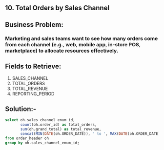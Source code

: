 ## 10. Total Orders by Sales Channel
## Business Problem:
### Marketing and sales teams want to see how many orders come from each channel (e.g., web, mobile app, in-store POS, marketplace) to allocate resources effectively.

## Fields to Retrieve:

1. SALES_CHANNEL
2. TOTAL_ORDERS
3. TOTAL_REVENUE
4. REPORTING_PERIOD

## Solution:-
```sql
select oh.sales_channel_enum_id,
       count(oh.order_id) as total_orders,
       sum(oh.grand_total) as total_revenue,
       concat(MIN(DATE(oh.ORDER_DATE)), ' to ', MAX(DATE(oh.ORDER_DATE))) as reporting_period
from order_header oh
group by oh.sales_channel_enum_id;

```

